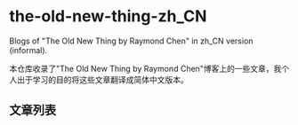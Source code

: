 # the-old-new-thing-zh_CN
Blogs of "The Old New Thing by Raymond Chen" in zh_CN version (informal).

本仓库收录了"The Old New Thing by Raymond Chen"博客上的一些文章，我个人出于学习的目的将这些文章翻译成简体中文版本。

## 文章列表
